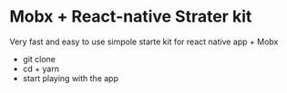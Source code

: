 # Mobx + React-native Strater kit

Very fast and easy to use simpole starte kit for react native app + Mobx

  - git clone
  - cd + yarn
  - start playing with the app